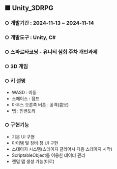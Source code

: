 ## ■ **Unity_3DRPG**
### ○ 개발기간 : 2024-11-13 ~ 2024-11-14
### ○ 개발도구 : Unity, C#
### ○ 스파르타코딩 - 유니티 심회 주차 개인과제
### ○ 3D 게임
### ○ 키 설명
- WASD : 이동
- 스페이스 : 점프
- 마우스 오른쪽 버튼 : 공격(콤보)
- 탭 : 인벤토리
### ○ 구현기능
- 기본 UI 구현
- 아이템 및 장비 창 UI 구현
- 스테이지 시스템(스테이지 클리어시 다음 스테이지 시작)
- ScriptableObject를 이용한 데이터 관리
- 랜덤 맵 생성 기능(미로)
